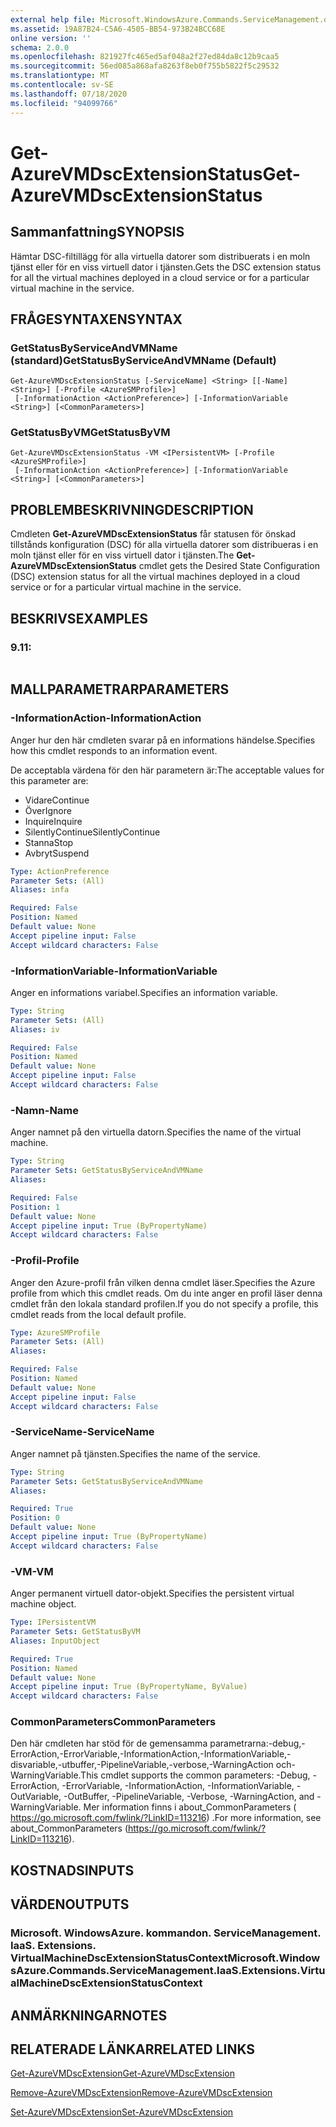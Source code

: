 ```yaml
---
external help file: Microsoft.WindowsAzure.Commands.ServiceManagement.dll-Help.xml
ms.assetid: 19A87B24-C5A6-4505-BB54-973B24BCC68E
online version: ''
schema: 2.0.0
ms.openlocfilehash: 821927fc465ed5af048a2f27ed84da8c12b9caa5
ms.sourcegitcommit: 56ed085a868afa8263f8eb0f755b5822f5c29532
ms.translationtype: MT
ms.contentlocale: sv-SE
ms.lasthandoff: 07/18/2020
ms.locfileid: "94099766"
---
```

# <span data-ttu-id="66634-101">Get-AzureVMDscExtensionStatus</span><span class="sxs-lookup"><span data-stu-id="66634-101">Get-AzureVMDscExtensionStatus</span></span>

## <span data-ttu-id="66634-102">Sammanfattning</span><span class="sxs-lookup"><span data-stu-id="66634-102">SYNOPSIS</span></span>
<span data-ttu-id="66634-103">Hämtar DSC-filtillägg för alla virtuella datorer som distribuerats i en moln tjänst eller för en viss virtuell dator i tjänsten.</span><span class="sxs-lookup"><span data-stu-id="66634-103">Gets the DSC extension status for all the virtual machines deployed in a cloud service or for a particular virtual machine in the service.</span></span>

## <span data-ttu-id="66634-104">FRÅGESYNTAXEN</span><span class="sxs-lookup"><span data-stu-id="66634-104">SYNTAX</span></span>

### <span data-ttu-id="66634-105">GetStatusByServiceAndVMName (standard)</span><span class="sxs-lookup"><span data-stu-id="66634-105">GetStatusByServiceAndVMName (Default)</span></span>
```
Get-AzureVMDscExtensionStatus [-ServiceName] <String> [[-Name] <String>] [-Profile <AzureSMProfile>]
 [-InformationAction <ActionPreference>] [-InformationVariable <String>] [<CommonParameters>]
```

### <span data-ttu-id="66634-106">GetStatusByVM</span><span class="sxs-lookup"><span data-stu-id="66634-106">GetStatusByVM</span></span>
```
Get-AzureVMDscExtensionStatus -VM <IPersistentVM> [-Profile <AzureSMProfile>]
 [-InformationAction <ActionPreference>] [-InformationVariable <String>] [<CommonParameters>]
```

## <span data-ttu-id="66634-107">PROBLEMBESKRIVNING</span><span class="sxs-lookup"><span data-stu-id="66634-107">DESCRIPTION</span></span>
<span data-ttu-id="66634-108">Cmdleten **Get-AzureVMDscExtensionStatus** får statusen för önskad tillstånds konfiguration (DSC) för alla virtuella datorer som distribueras i en moln tjänst eller för en viss virtuell dator i tjänsten.</span><span class="sxs-lookup"><span data-stu-id="66634-108">The **Get-AzureVMDscExtensionStatus** cmdlet gets the Desired State Configuration (DSC) extension status for all the virtual machines deployed in a cloud service or for a particular virtual machine in the service.</span></span>

## <span data-ttu-id="66634-109">BESKRIVS</span><span class="sxs-lookup"><span data-stu-id="66634-109">EXAMPLES</span></span>

### <span data-ttu-id="66634-110">9.1</span><span class="sxs-lookup"><span data-stu-id="66634-110">1:</span></span>
```

```

## <span data-ttu-id="66634-111">MALLPARAMETRAR</span><span class="sxs-lookup"><span data-stu-id="66634-111">PARAMETERS</span></span>

### <span data-ttu-id="66634-112">-InformationAction</span><span class="sxs-lookup"><span data-stu-id="66634-112">-InformationAction</span></span>
<span data-ttu-id="66634-113">Anger hur den här cmdleten svarar på en informations händelse.</span><span class="sxs-lookup"><span data-stu-id="66634-113">Specifies how this cmdlet responds to an information event.</span></span>

<span data-ttu-id="66634-114">De acceptabla värdena för den här parametern är:</span><span class="sxs-lookup"><span data-stu-id="66634-114">The acceptable values for this parameter are:</span></span>

- <span data-ttu-id="66634-115">Vidare</span><span class="sxs-lookup"><span data-stu-id="66634-115">Continue</span></span>
- <span data-ttu-id="66634-116">Över</span><span class="sxs-lookup"><span data-stu-id="66634-116">Ignore</span></span>
- <span data-ttu-id="66634-117">Inquire</span><span class="sxs-lookup"><span data-stu-id="66634-117">Inquire</span></span>
- <span data-ttu-id="66634-118">SilentlyContinue</span><span class="sxs-lookup"><span data-stu-id="66634-118">SilentlyContinue</span></span>
- <span data-ttu-id="66634-119">Stanna</span><span class="sxs-lookup"><span data-stu-id="66634-119">Stop</span></span>
- <span data-ttu-id="66634-120">Avbryt</span><span class="sxs-lookup"><span data-stu-id="66634-120">Suspend</span></span>

```yaml
Type: ActionPreference
Parameter Sets: (All)
Aliases: infa

Required: False
Position: Named
Default value: None
Accept pipeline input: False
Accept wildcard characters: False
```

### <span data-ttu-id="66634-121">-InformationVariable</span><span class="sxs-lookup"><span data-stu-id="66634-121">-InformationVariable</span></span>
<span data-ttu-id="66634-122">Anger en informations variabel.</span><span class="sxs-lookup"><span data-stu-id="66634-122">Specifies an information variable.</span></span>

```yaml
Type: String
Parameter Sets: (All)
Aliases: iv

Required: False
Position: Named
Default value: None
Accept pipeline input: False
Accept wildcard characters: False
```

### <span data-ttu-id="66634-123">-Namn</span><span class="sxs-lookup"><span data-stu-id="66634-123">-Name</span></span>
<span data-ttu-id="66634-124">Anger namnet på den virtuella datorn.</span><span class="sxs-lookup"><span data-stu-id="66634-124">Specifies the name of the virtual machine.</span></span>

```yaml
Type: String
Parameter Sets: GetStatusByServiceAndVMName
Aliases: 

Required: False
Position: 1
Default value: None
Accept pipeline input: True (ByPropertyName)
Accept wildcard characters: False
```

### <span data-ttu-id="66634-125">-Profil</span><span class="sxs-lookup"><span data-stu-id="66634-125">-Profile</span></span>
<span data-ttu-id="66634-126">Anger den Azure-profil från vilken denna cmdlet läser.</span><span class="sxs-lookup"><span data-stu-id="66634-126">Specifies the Azure profile from which this cmdlet reads.</span></span>
<span data-ttu-id="66634-127">Om du inte anger en profil läser denna cmdlet från den lokala standard profilen.</span><span class="sxs-lookup"><span data-stu-id="66634-127">If you do not specify a profile, this cmdlet reads from the local default profile.</span></span>

```yaml
Type: AzureSMProfile
Parameter Sets: (All)
Aliases: 

Required: False
Position: Named
Default value: None
Accept pipeline input: False
Accept wildcard characters: False
```

### <span data-ttu-id="66634-128">-ServiceName</span><span class="sxs-lookup"><span data-stu-id="66634-128">-ServiceName</span></span>
<span data-ttu-id="66634-129">Anger namnet på tjänsten.</span><span class="sxs-lookup"><span data-stu-id="66634-129">Specifies the name of the service.</span></span>

```yaml
Type: String
Parameter Sets: GetStatusByServiceAndVMName
Aliases: 

Required: True
Position: 0
Default value: None
Accept pipeline input: True (ByPropertyName)
Accept wildcard characters: False
```

### <span data-ttu-id="66634-130">-VM</span><span class="sxs-lookup"><span data-stu-id="66634-130">-VM</span></span>
<span data-ttu-id="66634-131">Anger permanent virtuell dator-objekt.</span><span class="sxs-lookup"><span data-stu-id="66634-131">Specifies the persistent virtual machine object.</span></span>

```yaml
Type: IPersistentVM
Parameter Sets: GetStatusByVM
Aliases: InputObject

Required: True
Position: Named
Default value: None
Accept pipeline input: True (ByPropertyName, ByValue)
Accept wildcard characters: False
```

### <span data-ttu-id="66634-132">CommonParameters</span><span class="sxs-lookup"><span data-stu-id="66634-132">CommonParameters</span></span>
<span data-ttu-id="66634-133">Den här cmdleten har stöd för de gemensamma parametrarna:-debug,-ErrorAction,-ErrorVariable,-InformationAction,-InformationVariable,-disvariable,-utbuffer,-PipelineVariable,-verbose,-WarningAction och-WarningVariable.</span><span class="sxs-lookup"><span data-stu-id="66634-133">This cmdlet supports the common parameters: -Debug, -ErrorAction, -ErrorVariable, -InformationAction, -InformationVariable, -OutVariable, -OutBuffer, -PipelineVariable, -Verbose, -WarningAction, and -WarningVariable.</span></span> <span data-ttu-id="66634-134">Mer information finns i about_CommonParameters ( https://go.microsoft.com/fwlink/?LinkID=113216) .</span><span class="sxs-lookup"><span data-stu-id="66634-134">For more information, see about_CommonParameters (https://go.microsoft.com/fwlink/?LinkID=113216).</span></span>

## <span data-ttu-id="66634-135">KOSTNADS</span><span class="sxs-lookup"><span data-stu-id="66634-135">INPUTS</span></span>

## <span data-ttu-id="66634-136">VÄRDEN</span><span class="sxs-lookup"><span data-stu-id="66634-136">OUTPUTS</span></span>

### <span data-ttu-id="66634-137">Microsoft. WindowsAzure. kommandon. ServiceManagement. IaaS. Extensions. VirtualMachineDscExtensionStatusContext</span><span class="sxs-lookup"><span data-stu-id="66634-137">Microsoft.WindowsAzure.Commands.ServiceManagement.IaaS.Extensions.VirtualMachineDscExtensionStatusContext</span></span>

## <span data-ttu-id="66634-138">ANMÄRKNINGAR</span><span class="sxs-lookup"><span data-stu-id="66634-138">NOTES</span></span>

## <span data-ttu-id="66634-139">RELATERADE LÄNKAR</span><span class="sxs-lookup"><span data-stu-id="66634-139">RELATED LINKS</span></span>

[<span data-ttu-id="66634-140">Get-AzureVMDscExtension</span><span class="sxs-lookup"><span data-stu-id="66634-140">Get-AzureVMDscExtension</span></span>](./Get-AzureVMDscExtension.md)

[<span data-ttu-id="66634-141">Remove-AzureVMDscExtension</span><span class="sxs-lookup"><span data-stu-id="66634-141">Remove-AzureVMDscExtension</span></span>](./Remove-AzureVMDscExtension.md)

[<span data-ttu-id="66634-142">Set-AzureVMDscExtension</span><span class="sxs-lookup"><span data-stu-id="66634-142">Set-AzureVMDscExtension</span></span>](./Set-AzureVMDscExtension.md)


